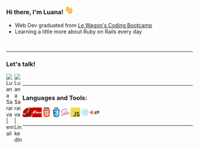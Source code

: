 ### Hi there, I'm Luana! <img src="https://raw.githubusercontent.com/ABSphreak/ABSphreak/master/gifs/Hi.gif" width="24px" />

- Web Dev graduated from [Le Wagon's Coding Bootcamp](https://www.lewagon.com/)
- Learning a little more about Ruby on Rails every day
<br />
<hr>

### Let's talk!

[<img align="left" target="_blank" alt="Luana Saraiva | email" width="22px" src="https://cdn.jsdelivr.net/npm/simple-icons@3.9.0/icons/gmail.svg" />][email]
[<img align="left" target="_blank" alt="Luana Saraiva | LinkedIn" width="22px" src="https://cdn.jsdelivr.net/npm/simple-icons@v3.9.0/icons/linkedin.svg" />][linkedin]

<br />
<hr>

[email]: mailto:luana_saraiva2@hotmail.com
[linkedin]: https://www.linkedin.com/in/saraivaluana/

### Languages and Tools:

<img align="left" alt="Ruby" width="26px" src="https://raw.githubusercontent.com/github/explore/80688e429a7d4ef2fca1e82350fe8e3517d3494d/topics/ruby/ruby.png" />
<img align="left" alt="Ruby on Rails" width="26px" src="https://raw.githubusercontent.com/github/explore/80688e429a7d4ef2fca1e82350fe8e3517d3494d/topics/rails/rails.png" />
<img align="left" alt="HTML5" width="26px" src="https://raw.githubusercontent.com/github/explore/80688e429a7d4ef2fca1e82350fe8e3517d3494d/topics/html/html.png" />
<img align="left" alt="CSS3" width="26px" src="https://raw.githubusercontent.com/github/explore/80688e429a7d4ef2fca1e82350fe8e3517d3494d/topics/css/css.png" />
<img align="left" alt="Sass" width="26px" src="https://raw.githubusercontent.com/github/explore/80688e429a7d4ef2fca1e82350fe8e3517d3494d/topics/sass/sass.png" />
<img align="left" alt="JavaScript" width="26px" src="https://raw.githubusercontent.com/github/explore/80688e429a7d4ef2fca1e82350fe8e3517d3494d/topics/javascript/javascript.png" />
<img align="left" alt="React" width="26px" src="https://raw.githubusercontent.com/github/explore/80688e429a7d4ef2fca1e82350fe8e3517d3494d/topics/react/react.png" />
<img align="left" alt="Git" width="26px" src="https://raw.githubusercontent.com/github/explore/80688e429a7d4ef2fca1e82350fe8e3517d3494d/topics/git/git.png" />

<br />
<br />
<hr>






<!-- ## Hi there, I'm Luana :wave:

Hi, I'm a Brazilian software developer recently graduated from [Le Wagon](https://www.lewagon.com/), a programming bootcamp present in 45 cities, in 20 countries.

In this course I discovered my passion for programming and currently I'm working with Ruby on Rails and React and I'm really enjoying it, so I intend to improve myself in these technologies more and more. <br/>
I always start the day with good coffee ☕

## Contact with me
[LinkedIn](https://www.linkedin.com/in/saraivaluana/)

 ### Hi there 👋
**waitoair/waitoair** is a ✨ _special_ ✨ repository because its `README.md` (this file) appears on your GitHub profile.

Here are some ideas to get you started:

- 🔭 I’m currently working on ...
- 🌱 I’m currently learning ...
- 👯 I’m looking to collaborate on ...
- 🤔 I’m looking for help with ...
- 💬 Ask me about ...
- 📫 How to reach me: ...
- 😄 Pronouns: ...
- ⚡ Fun fact: ...
-->
